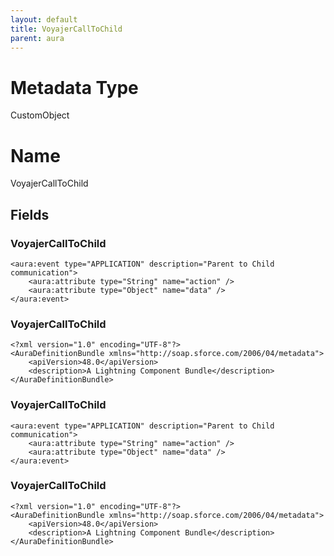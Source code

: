 ```yaml
---
layout: default
title: VoyajerCallToChild
parent: aura
---
```

# Metadata Type
CustomObject

# Name
VoyajerCallToChild
## Fields
### VoyajerCallToChild

```
<aura:event type="APPLICATION" description="Parent to Child communication">
    <aura:attribute type="String" name="action" />
    <aura:attribute type="Object" name="data" />
</aura:event>
```
### VoyajerCallToChild

```
<?xml version="1.0" encoding="UTF-8"?>
<AuraDefinitionBundle xmlns="http://soap.sforce.com/2006/04/metadata">
    <apiVersion>48.0</apiVersion>
    <description>A Lightning Component Bundle</description>
</AuraDefinitionBundle>
```
### VoyajerCallToChild

```
<aura:event type="APPLICATION" description="Parent to Child communication">
    <aura:attribute type="String" name="action" />
    <aura:attribute type="Object" name="data" />
</aura:event>
```
### VoyajerCallToChild

```
<?xml version="1.0" encoding="UTF-8"?>
<AuraDefinitionBundle xmlns="http://soap.sforce.com/2006/04/metadata">
    <apiVersion>48.0</apiVersion>
    <description>A Lightning Component Bundle</description>
</AuraDefinitionBundle>
```

